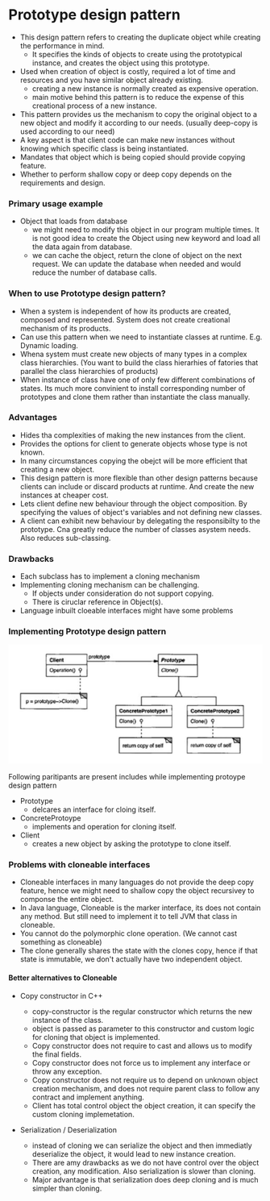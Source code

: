 # Prototype design pattern

* This design pattern refers to creating the duplicate object while creating the performance in mind.
    * It specifies the kinds of objects to create using the prototypical instance, and creates the object using this prototype.
* Used when creation of object is costly, required a lot of time and resources and you have similar object already existing.
    * creating a new instance is normally created as expensive operation.
    * main motive behind this pattern is to reduce the expense of this creational process of a new instance.
* This pattern provides us the mechanism to copy the original object to a new object and modify it according to our needs. (usually deep-copy is used according to our need)
* A key aspect is that client code can make new instances without knowing which specific class is being instantiated.
* Mandates that object which is being copied should provide copying feature.
* Whether to perform shallow copy or deep copy depends on the requirements and design.


### Primary usage example

* Object that loads from database
    * we might need to modify this object in our program multiple times. It is not good idea to create the Object using new keyword and load all the data again from database.
    * we can cache the object, return the clone of object on the next request. We can update the database when needed and would reduce the number of database calls.

### When to use Prototype design pattern?

* When a system is independent of how its products are created, composed and represented. System does not create creational mechanism of its products.
* Can use this pattern when we need to instantiate classes at runtime. E.g. Dynamic loading.
* Whena system must create new objects of many types in a complex class hierarchies. (You want to build the class hierarhies of fatories that parallel the class hierarchies of products)
* When instance of class have one of only few different combinations of states. Its much more convinient to install corresponding number of prototypes and clone them rather than instantiate the class manually.

### Advantages 

* Hides tha complexities of making the new instances from the client.
* Provides the options for client to generate objects whose type is not known.
* In many circumstances copying the obejct will be more efficient that creating a new object.
* This design pattern is more flexible than other design patterns because clients can include or discard products at runtime. And create the new instances at cheaper cost.
* Lets client define new behaviour through the object composition. By specifying the values of object's variables and not defining new classes.
* A client can exhibit new behaviour by delegating the responsibilty to the prototype. Cna greatly reduce the number of classes asystem needs. Also reduces sub-classing.

### Drawbacks

* Each subclass has to implement a cloning mechanism
* Implementing cloning mechanism can be challenging.
    * If objects under consideration do not support copying.
    * There is ciruclar reference in Object(s).
* Language inbuilt cloeable interfaces might have some problems

### Implementing Prototype design pattern

![alt text](prototype_design_pattern_class_diagram.png "prototype design pattern class diagram")

Following paritipants are present includes while implementing protoype design pattern

* Prototype
    * delcares an interface for cloing itself.
* ConcreteProtoype
    * implements and operation for cloning itself.
* Client
    * creates a new object by asking the prototype to clone itself.

### Problems with cloneable interfaces

* Cloneable interfaces in many languages do not provide the deep copy feature, hence we might need to shallow copy the object recursivey to componse the entire object.
* In Java language, Cloneable is the marker interface, its does not contain any method. But still need to implement it to tell JVM that class in cloneable.
* You cannot do the polymorphic clone operation. (We cannot cast something as cloneable)
* The clone generally shares the state with the clones copy, hence if that state is immutable, we don't actually have two independent object.

#### Better alternatives to Cloneable 

* Copy constructor in C++
    * copy-constructor is the regular constructor which returns the new instance of the class.
    * object is passed as parameter to this constructor and custom logic for cloning that object is implemented.
    * Copy constructor does not require to cast and allows us to modify the final fields.
    * Copy constructor does not force us to implement any interface or throw any exception.
    * Copy constructor does not require us to depend on unknown object creation mechanism, and does not require parent class to follow any contract and implement anything.
    * Client has total control object the object creation, it can specify the custom cloning implemetation.

* Serialization / Deserialization
    * instead of cloning we can serialize the object and then immediatly deserialize the object, it would lead to new instance creation.
    * There are amy drawbacks as we do not have control over the object creation, any modification. Also serialization is slower than cloning.
    * Major advantage is that serialization does deep cloning and is much simpler than cloning.